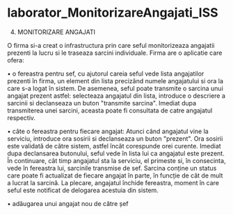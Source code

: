 # laborator_MonitorizareAngajati_ISS

4. MONITORIZARE ANGAJATI

O firma si-a creat o infrastructura prin care seful monitorizeaza angajatii prezenti la lucru si le traseaza
sarcini individuale. Firma are o aplicatie care ofera:

• o fereastra pentru sef, cu ajutorul careia seful vede lista angajatilor prezenti în firma, un
element din lista precizând numele angajatului si ora la care s-a logat în sistem. De asemenea,
seful poate transmite o sarcina unui angajat prezent astfel: selecteaza angajatul din lista,
introduce o descriere a sarcinii si declanseaza un buton "transmite sarcina". Imediat dupa
transmiterea unei sarcini, aceasta poate fi consultata de catre angajatul respectiv.

• câte o fereastra pentru fiecare angajat: Atunci când angajatul vine la serviciu, introduce ora
sosirii si declanseaza un buton "prezent". Ora sosirii este validată de către sistem, astfel încât corespunde orei curente. 
Imediat dupa declansarea butonului, seful vede în lista lui ca angajatul este prezent. În continuare, cât timp angajatul 
sta la serviciu, el primeste si, în consecinta, vede în fereastra lui, sarcinile transmise de sef.
Sarcina conține un status care poate fi actualizat de fiecare angajat în parte, în funcție de 
cât de mult a lucrat la sarcină. La plecare, angajatul închide fereastra, moment în care seful este notificat 
de delogarea acestuia din sistem.

• adăugarea unui angajat nou de către șef
